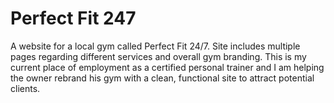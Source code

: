 # Perfect Fit 247
A website for a local gym called Perfect Fit 24/7. Site includes multiple pages regarding different services and overall gym branding. This is my current place of employment as a certified personal trainer and I am helping the owner rebrand his gym with a clean, functional site to attract potential clients.
